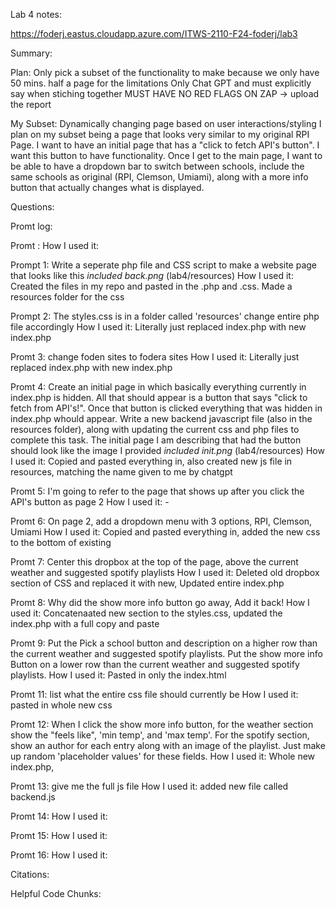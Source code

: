 Lab 4 notes: 

https://foderj.eastus.cloudapp.azure.com/ITWS-2110-F24-foderj/lab3

Summary: 



Plan: 
   Only pick a subset of the functionality to make because we only have 50 mins. 
   half a page for the limitations 
   Only Chat GPT and must explicitly say when stiching together 
   MUST HAVE NO RED FLAGS ON ZAP -> upload the report 


My Subset: Dynamically changing page based on user interactions/styling
   I plan on my subset being a page that looks very similar to my original RPI Page. I want to have an initial page that has a "click to fetch API's button". I want this button to have functionality. Once I get to the main page, I want to be able to have a dropdown bar to switch between schools, include the same schools as original (RPI, Clemson, Umiami), along with a more info button that actually changes what is displayed. 



Questions: 

Promt log: 

Promt : 
How I used it: 

Prompt 1: Write a seperate php file and CSS script to make a website page that looks like this
   *included back.png* (lab4/resources) 
How I used it: Created the files in my repo and pasted in the .php and .css. Made a resources folder for the css

Prompt 2: The styles.css is in a folder called 'resources' change entire php file accordingly
How I used it: Literally just replaced index.php with new index.php
 
Promt 3: change foden sites to fodera sites
How I used it: Literally just replaced index.php with new index.php

Promt 4: Create an initial page in which basically everything currently in index.php is hidden. All that should appear is a button that says  "click to fetch from API's!". Once that button is clicked everything that was hidden in index.php whould appear. Write a new backend javascript file (also in the resources folder), along with updating the current css and php files to complete this task. The initial page I am describing that had the button should look like the image I provided
   *included init.png* (lab4/resources) 
How I used it: Copied and pasted everything in, also created new js file in resources, matching the name given to me by chatgpt 

Promt 5: I'm going to refer to the page that shows up after you click the API's button as page 2
How I used it: -

Promt 6: On page 2, add a dropdown menu with 3 options, RPI, Clemson, Umiami
How I used it: Copied and pasted everything in, added the new css to the bottom of existing 

Promt 7: Center this dropbox at the top of the page, above the current weather and suggested spotify playlists
How I used it: Deleted old dropbox section of CSS and replaced it with new, Updated entire index.php

Promt 8: Why did the show more info button go away, Add it back!
How I used it: Concatenaated new section to the styles.css, updated the index.php with a full copy and paste

Promt 9: Put the Pick a school button and description on a higher row than the current weather and suggested spotify playlists. Put the show more info Button on a lower row than the current weather and suggested spotify playlists. 
How I used it: Pasted in only the index.html 

Promt 11: list what the entire css file should currently be
How I used it: pasted in whole new css 

Promt 12: When I click the show more info button, for the weather section show the "feels like", 'min temp', and 'max temp'. For the spotify section, show an author for each entry along with an image of the playlist. Just make up random 'placeholder values' for these fields. 
How I used it: Whole new index.php, 

Promt 13: give me the full js file 
How I used it: added new file called backend.js

Promt 14: 
How I used it:

Promt 15: 
How I used it:

Promt 16: 
How I used it:



Citations:



Helpful Code Chunks: 
